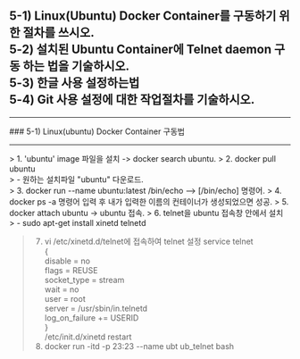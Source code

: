 ## 5-1) Linux(Ubuntu) Docker Container를 구동하기 위한 절차를 쓰시오. <br/> 5-2) 설치된 Ubuntu Container에 Telnet daemon 구동 하는 법을 기술하시오. <br/> 5-3) 한글 사용 설정하는법 <br/> 5-4) Git 사용 설정에 대한 작업절차를 기술하시오. <br/>
<hr/>
### 5-1) Linux(ubuntu) Docker Container 구동법 <hr/>
> 1. 'ubuntu' image 파일을 설치 -> docker search ubuntu.
> 2. docker pull ubuntu <br/>
> - 원하는 설치파일 "ubuntu" 다운로드. <br/>
> 3. docker run --name ubuntu:latest /bin/echo    --> [/bin/echo] 명령어.
> 4. docker ps -a 명령어 입력 후 내가 입력한 이름의 컨테이너가 생성되었으면 성공.
> 5. docker attach ubuntu -> ubuntu 접속.
> 6. telnet을 ubuntu 접속창 안에서 설치 <br/>
> - sudo apt-get install xinetd telnetd <br/>


> 7. vi /etc/xinetd.d/telnet에 접속하여 telnet 설정
> service telnet <br/>
> { <br/>
>   disable = no <br/>
>   flags = REUSE <br/>
>   socket_type = stream <br/>
>   wait = no <br/>
>   user = root <br/>
>   server = /usr/sbin/in.telnetd <br/>
>   log_on_failure += USERID <br/>
> } <br/>
> /etc/init.d/xinetd restart <br/>
> 8. docker run -itd -p 23:23 --name ubt ub_telnet bash
